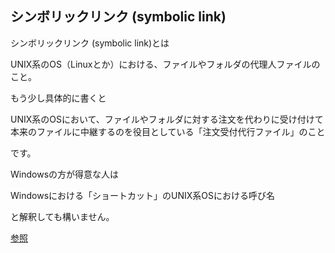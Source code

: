 ## シンボリックリンク (symbolic link)

シンボリックリンク (symbolic link)とは

UNIX系のOS（Linuxとか）における、ファイルやフォルダの代理人ファイルのこと。

もう少し具体的に書くと

UNIX系のOSにおいて、ファイルやフォルダに対する注文を代わりに受け付けて本来のファイルに中継するのを役目としている「注文受付代行ファイル」のこと

です。

Windowsの方が得意な人は

Windowsにおける「ショートカット」のUNIX系OSにおける呼び名

と解釈しても構いません。

[参照](https://wa3.i-3-i.info/word1151.html)